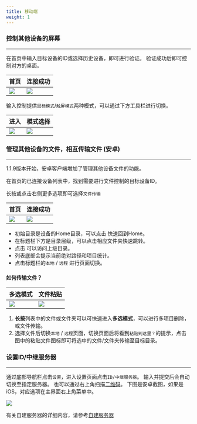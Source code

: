 ```yaml
---
title: 移动端
weight: 1
---
```


### 控制其他设备的屏幕
------

在首页中输入目标设备的ID或选择历史设备，即可进行验证。
验证成功后即可控制对方的桌面。

| 首页             | 连接成功                                                     |
| --------------- | -------------------------------------------------------- |
| ![](/docs/en/manual/mobile/images/connection_home_zh.jpg?width=300px) | ![](/docs/en/manual/mobile/images/connection.jpg?width=300px) |


输入控制提供`鼠标模式`/`触屏模式`两种模式，可以通过下方工具栏进行切换。

| 进入             | 模式选择                                                     |
| --------------- | -------------------------------------------------------- |
| ![](/docs/en/manual/mobile/images/touch_mode_icon.png?width=300px) | ![](/docs/en/manual/mobile/images/touch_mode_zh.jpg?width=300px) |


### 管理其他设备的文件，相互传输文件 (安卓)
------

1.1.9版本开始，安卓客户端增加了管理其他设备文件的功能。

在首页的已连接设备列表中，找到需要进行文件控制的目标设备ID。

长按或点击右侧更多选项即可选择`文件传输`

| 首页             | 连接成功                                                     |
| --------------- | -------------------------------------------------------- |
| ![](/docs/en/manual/mobile/images/connection_home_file_zh.jpg?width=300px) | ![](/docs/en/manual/mobile/images/file_connection.jpg?width=300px) |



- 初始目录是设备的Home目录，可以点击 <i class="fas fa-home"></i> 快速回到Home。
- 在标题栏下方是目录层级，可以点击相应文件夹快速跳转。
- 点击 <i class="fas fa-arrow-up"></i> 可以访问上级目录。
- 列表底部会提示当前绝对路径和项目统计。
- 点击标题栏的`本地` / `远程` 进行页面切换。


#### **如何传输文件？**

| 多选模式             | 文件粘贴                                                     |
| --------------- | -------------------------------------------------------- |
| ![](/docs/en/manual/mobile/images/file_multi_select.jpg?width=300px) | ![](/docs/en/manual/mobile/images/file_copy.png?width=300px) |

1. **长按**列表中的文件或文件夹可以可快速进入**多选模式**，可以进行多项目删除，或文件传输。
2. 选择文件后切换`本地` / `远程`页面，切换页面后将看到`粘贴到这里？`的提示，点击图中的粘贴文件图标即可将选中的文件/文件夹传输至目标目录。

### **设置ID/中继服务器**
------
通过底部导航栏点击`设置`，进入设置页面点击`ID/中继服务器`。
输入并提交后会自动切换至指定服务器。
也可以通过右上角扫描[二维码](http://localhost:1313/docs/en/self-host/console/images/console-home-zh.png?v2)。
下图是安卓截图，如果是iOS，对应选项在主界面右上角菜单中。

![](/docs/en/manual/mobile/images/id_setting_zh.png?width=300px)


有关自建服务器的详细内容，请参考[自建服务器](/docs/zh-cn/self-host/)
